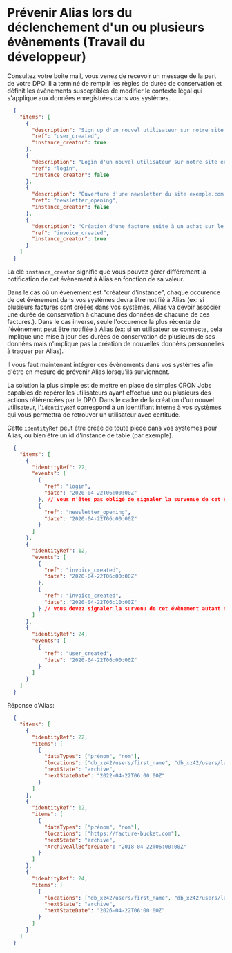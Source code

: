 # Prévenir Alias lors du déclenchement d'un ou plusieurs évènements (Travail du développeur)

Consultez votre boite mail, vous venez de recevoir un message de la part de votre DPO. Il a terminé de remplir les règles de durée de conservation et définit les évènements susceptibles de modifier le contexte légal qui s'applique aux données enregistrées dans vos systèmes.

```json
  {
    "items": [
      {
        "description": "Sign up d'un nouvel utilisateur sur notre site exemple.com",
        "ref": "user_created",
        "instance_creator": true
      },
      {
        "description": "Login d'un nouvel utilisateur sur notre site exemple.com",
        "ref": "login",
        "instance_creator": false
      },
      {
        "description": "Ouverture d'une newsletter du site exemple.com par un abonné à cette newsletter",
        "ref": "newsletter_opening",
        "instance_creator": false
      },
      {
        "description": "Création d'une facture suite à un achat sur le site exemple.com",
        "ref": "invoice_created",
        "instance_creator": true
      }
    ]
  }
```

La clé ```instance_creator``` signifie que vous pouvez gérer différement la notification de cet évènement à Alias en fonction de sa valeur.

Dans le cas où un évènement est "créateur d'instance", chaque occurence de cet évènement dans vos systèmes devra être notifié à Alias (ex: si plusieurs factures sont créées dans vos systèmes, Alias va devoir associer une durée de conservation à chacune des données de chacune de ces factures.). Dans le cas inverse, seule l'occurence la plus récente de l'évènement peut être notifiée à Alias (ex: si un utilisateur se connecte, cela implique une mise à jour des durées de conservation de plusieurs de ses données mais n'implique pas la création de nouvelles données personnelles à traquer par Alias).

Il vous faut maintenant intégrer ces évènements dans vos systèmes afin d'être en mesure de prévenir Alias lorsqu'ils surviennent.

La solution la plus simple est de mettre en place de simples CRON Jobs capables de repérer les utilisateurs ayant effectué une ou plusieurs des actions référencées par le DPO. Dans le cadre de la création d'un nouvel utilisateur, l'```identityRef``` correspond à un identifiant interne à vos systèmes qui vous permettra de retrouver un utilisateur avec certitude.

Cette ```identityRef``` peut être créée de toute pièce dans vos systèmes pour Alias, ou bien être un id d'instance de table (par exemple). 

```json
  {
    "items": [
      {
        "identityRef": 22,
        "events": [
          {
            "ref": "login",
            "date": "2020-04-22T06:00:00Z"
          }, // vous n'êtes pas obligé de signaler la survenue de cet évènement à chaque fois qu'il se produit. Simplement la dernière occurence connue à la date de l'envoi de cet objet à Alias.
          {
            "ref": "newsletter_opening",
            "date": "2020-04-22T06:00:00Z"
          }
        ]
      },
      {
        "identityRef": 12,
        "events": [
          {
            "ref": "invoice_created",
            "date": "2020-04-22T06:00:00Z"
          },
          {
            "ref": "invoice_created",
            "date": "2020-04-22T06:10:00Z"
          } // vous devez signaler la survenu de cet évènement autant de fois qu'il s'est produit
        ]
      },
      {
        "identityRef": 24,
        "events": [
          {
            "ref": "user_created",
            "date": "2020-04-22T06:00:00Z"
          }
        ]
      }
    ]
  }
```

Réponse d'Alias: 

```json
  {
    "items": [
      {
        "identityRef": 22,
        "items": [
          {
            "dataTypes": ["prénom", "nom"],
            "locations": ["db_xz42/users/first_name", "db_xz42/users/last_name"],
            "nextState": "archive",
            "nextStateDate": "2022-04-22T06:00:00Z"
          }
        ]
      },
      {
        "identityRef": 12,
        "items": [
          {
            "dataTypes": ["prénom", "nom"],
            "locations": ["https://facture-bucket.com"],
            "nextState": "archive",
            "ArchiveAllBeforeDate": "2018-04-22T06:00:00Z"
          }
        ]
      },
      {
        "identityRef": 24,
        "items": [
          {
            "locations": ["db_xz42/users/first_name", "db_xz42/users/last_name"],
            "nextState": "archive",
            "nextStateDate": "2026-04-22T06:00:00Z"
          }
        ]
      }
    ]
  }
```

